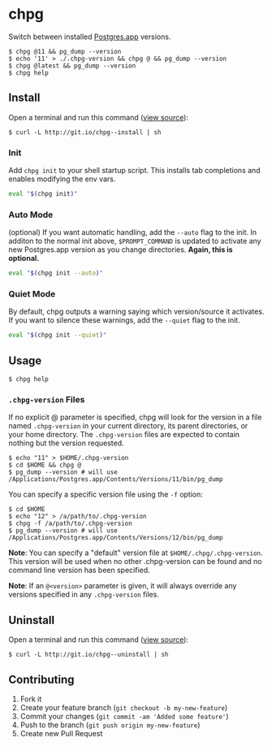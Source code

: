 # chpg

Switch between installed [Postgres.app](https://postgresapp.com/) versions.

```
$ chpg @11 && pg_dump --version
$ echo '11' > ./.chpg-version && chpg @ && pg_dump --version
$ chpg @latest && pg_dump --version
$ chpg help
```

## Install

Open a terminal and run this command ([view source](http://git.io/chpg--install)):

```
$ curl -L http://git.io/chpg--install | sh
```

### Init

Add `chpg init` to your shell startup script.  This installs tab completions and enables modifying the env vars.

```bash
eval "$(chpg init)"
```

### Auto Mode

(optional) If you want automatic handling, add the `--auto` flag to the init.  In additon to the normal init above, `$PROMPT_COMMAND` is updated to activate any new Postgres.app version as you change directories.  **Again, this is optional.**

```bash
eval "$(chpg init --auto)"
```

### Quiet Mode

By default, chpg outputs a warning saying which version/source it activates. If you want to silence these warnings, add the `--quiet` flag to the init.

```bash
eval "$(chpg init --quiet)"
```

## Usage

```
$ chpg help
```

### `.chpg-version` Files

If no explicit @<version> parameter is specified, chpg will look for the version in a file named `.chpg-version` in your current directory, its parent directories, or your home directory.  The `.chpg-version` files are expected to contain nothing but the version requested.

```
$ echo "11" > $HOME/.chpg-version
$ cd $HOME && chpg @
$ pg_dump --version # will use /Applications/Postgres.app/Contents/Versions/11/bin/pg_dump
```

You can specify a specific version file using the `-f` option:

```
$ cd $HOME
$ echo "12" > /a/path/to/.chpg-version
$ chpg -f /a/path/to/.chpg-version
$ pg_dump --version # will use /Applications/Postgres.app/Contents/Versions/12/bin/pg_dump
```

**Note**: You can specify a "default" version file at `$HOME/.chpg/.chpg-version`.  This version will be used when no other .chpg-version can be found and no command line version has been specified.

**Note**: If an `@<version>` parameter is given, it will always override any versions specified in any `.chpg-version` files.

## Uninstall

Open a terminal and run this command ([view source](http://git.io/chpg--uninstall)):

```
$ curl -L http://git.io/chpg--uninstall | sh
```

## Contributing

1. Fork it
2. Create your feature branch (`git checkout -b my-new-feature`)
3. Commit your changes (`git commit -am 'Added some feature'`)
4. Push to the branch (`git push origin my-new-feature`)
5. Create new Pull Request
